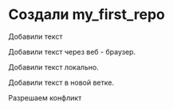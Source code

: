 ﻿# Создали my_first_repo

Добавили текст

Добавили текст через веб - браузер. 

Добавили текст локально. 

Добавили текст в новой ветке. 

Разрешаем конфликт
